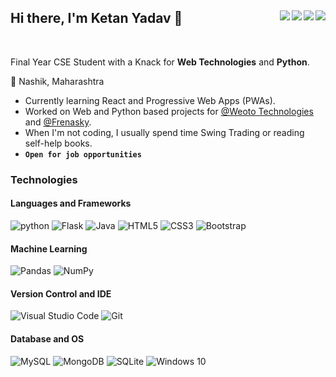 ## Hi there, I'm Ketan Yadav 👋<img align="right" src="https://visitor-badge.glitch.me/badge?page_id=ketan-16.ketan-16"><a href="https://www.linkedin.com/in/ketan-yadav-b14781182/"><img align="right" src="https://img.shields.io/badge/-LinkedIn-blue?style=flat&logo=Linkedin&logoColor=white"></a><a href="mailto:ktnydv@gmail.com"><img align="right" src="https://img.shields.io/badge/-Gmail-c14438?style=flat&logo=Gmail&logoColor=white"></a><a href="https://github.com/ketan-16"><img align="right" src="https://img.shields.io/badge/-Github-000?style=flat&logo=Github&logoColor=white"></a>

<br/>

Final Year CSE Student with a Knack for **Web Technologies** and **Python**.

:round_pushpin: Nashik, Maharashtra
- Currently learning React and Progressive Web Apps (PWAs).
- Worked on Web and Python based projects for [@Weoto Technologies](https://weoto.in/) and [@Frenasky](https://www.frenasky.com/).
- When I'm not coding, I usually spend time Swing Trading or reading self-help books.
-  **``Open for job opportunities``**

### Technologies
#### Languages and Frameworks
<img alt="python" src="https://img.shields.io/badge/-Python-3776AB?&logo=Python&logoColor=white"> <img alt="Flask" src="https://img.shields.io/badge/Flask-%23000.svg?&style=flat&logo=flask&logoColor=white"/> <img alt="Java" src="https://img.shields.io/badge/-Java-ED8B00?&logo=Java&logoColor=white"> <img alt="HTML5" src="https://img.shields.io/badge/HTML5-%23E34F26.svg?&style=flat&logo=html5&logoColor=white"/>  <img alt="CSS3" src="https://img.shields.io/badge/CSS3-%231572B6.svg?&style=flat&logo=css3&logoColor=white"/> <img alt="Bootstrap" src="https://img.shields.io/badge/Bootstrap-%23563D7C.svg?&style=flat&logo=bootstrap&logoColor=white"/> 
#### Machine Learning
<img alt="Pandas" src="https://img.shields.io/badge/pandas-%23150458.svg?&style=flat&logo=pandas&logoColor=white" />  <img alt="NumPy" src="https://img.shields.io/badge/numpy-%23013243.svg?&style=flatfor-the-badge&logo=numpy&logoColor=white" />
#### Version Control and IDE
<img alt="Visual Studio Code" src="https://img.shields.io/badge/VisualStudioCode-0078d7.svg?&style=flat&logo=visual-studio-code&logoColor=white"/>  <img alt="Git" src="https://img.shields.io/badge/git-%23F05033.svg?&style=flat&logo=git&logoColor=white"/>

#### Database and OS
<img alt="MySQL" src="https://img.shields.io/badge/MySQL-%2300f.svg?&style=flat&logo=mysql&logoColor=white"/>  <img alt="MongoDB" src ="https://img.shields.io/badge/MongoDB-%234ea94b.svg?&style=flat&logo=MongoDB&logoColor=white"/>  <img alt="SQLite" src ="https://img.shields.io/badge/SQLite-%2307405e.svg?&style=flat&logo=SQLite&logoColor=white"/>  <img alt="Windows 10" src="https://img.shields.io/badge/Windows-0078D6?style=flat&logo=windows&logoColor=white" />
